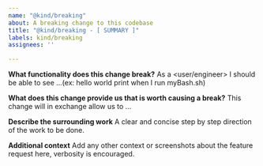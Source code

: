 ```yaml
---
name: "@kind/breaking"
about: A breaking change to this codebase
title: "@kind/breaking - [ SUMMARY ]"
labels: kind/breaking
assignees: ''

---
```


**What functionality does this change break?**
As a <user/engineer> I should be able to see ...(ex: hello world print when I run myBash.sh)

**What does this change provide us that is worth causing a break?**
This change will in exchange allow us to ...

**Describe the surrounding work**
A clear and concise step by step direction of the work to be done.

**Additional context**
Add any other context or screenshots about the feature request here, verbosity is encouraged.
